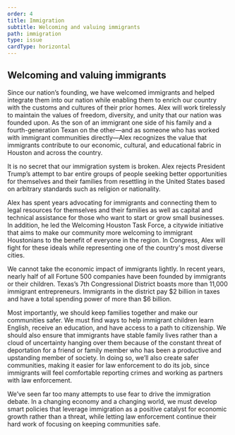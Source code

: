 ```yaml
---
order: 4
title: Immigration
subtitle: Welcoming and valuing immigrants
path: immigration
type: issue
cardType: horizontal
---
```


## Welcoming and valuing immigrants

Since our nation’s founding, we have welcomed immigrants and helped integrate
them into our nation while enabling them to enrich our country with the customs
and cultures of their prior homes. Alex will work tirelessly to maintain the
values of freedom, diversity, and unity that our nation was founded upon. As the
son of an immigrant one side of his family and a fourth-generation Texan on the
other—and as someone who has worked with immigrant communities directly—Alex
recognizes the value that immigrants contribute to our economic, cultural, and
educational fabric in Houston and across the country.

It is no secret that our immigration system is broken. Alex rejects President
Trump’s attempt to bar entire groups of people seeking better opportunities for
themselves and their families from resettling in the United States based on
arbitrary standards such as religion or nationality.

Alex has spent years advocating for immigrants and connecting them to legal
resources for themselves and their families as well as capital and technical
assistance for those who want to start or grow small businesses. In addition, he
led the Welcoming Houston Task Force, a citywide initiative that aims to make
our community more welcoming to immigrant Houstonians to the benefit of everyone
in the region. In Congress, Alex will fight for these ideals while representing
one of the country's most diverse cities.

We cannot take the economic impact of immigrants lightly. In recent years,
nearly half of all Fortune 500 companies have been founded by immigrants or
their children. Texas’s 7th Congressional District boasts more than 11,000
immigrant entrepreneurs. Immigrants in the district pay $2 billion in taxes and
have a total spending power of more than $6 billion.

Most importantly, we should keep families together and make our communities
safer. We must find ways to help immigrant children learn English, receive an
education, and have access to a path to citizenship. We should also ensure that
immigrants have stable family lives rather than a cloud of uncertainty hanging
over them because of the constant threat of deportation for a friend or family
member who has been a productive and upstanding member of society. In doing so,
we’ll also create safer communities, making it easier for law enforcement to do
its job, since immigrants will feel comfortable reporting crimes and working as
partners with law enforcement.

We’ve seen far too many attempts to use fear to drive the immigration debate. In
a changing economy and a changing world, we must develop smart policies that
leverage immigration as a positive catalyst for economic growth rather than a
threat, while letting law enforcement continue their hard work of focusing on
keeping communities safe.

